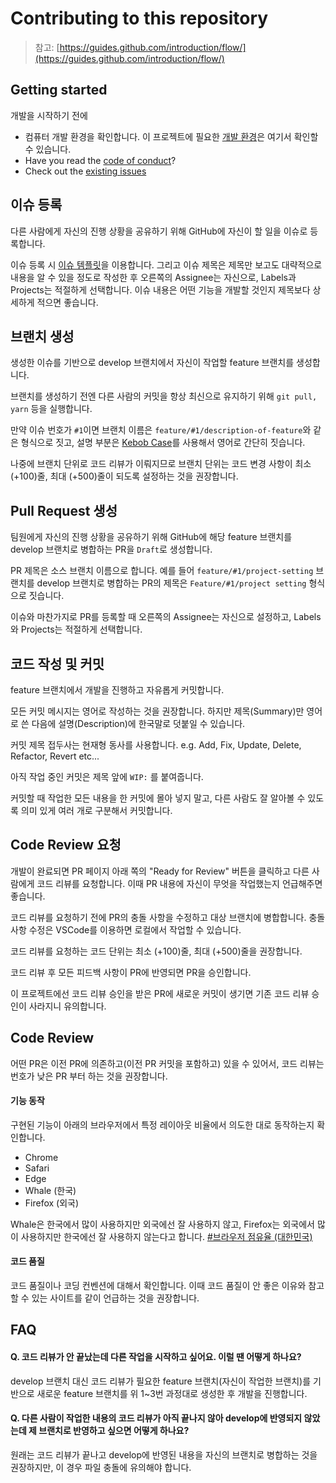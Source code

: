 # Contributing to this repository

> 참고: [https://guides.github.com/introduction/flow/](https://guides.github.com/introduction/flow/)

## Getting started

개발을 시작하기 전에

- 컴퓨터 개발 환경을 확인합니다. 이 프로젝트에 필요한 [개발 환경](README.md)은 여기서 확인할 수 있습니다.
- Have you read the [code of conduct](CODE_OF_CONDUCT.md)?
- Check out the [existing issues](https://github.com/teamsindy20/capstone-frontend/issues)

## 이슈 등록

다른 사람에게 자신의 진행 상황을 공유하기 위해 GitHub에 자신이 할 일을 이슈로 등록합니다.

이슈 등록 시 [이슈 템플릿](https://github.com/teamsindy20/capstone-frontend/issues/new/choose)을 이용합니다. 그리고 이슈 제목은 제목만 보고도 대략적으로 내용을 알 수 있을 정도로 작성한 후 오른쪽의 Assignee는 자신으로, Labels과 Projects는 적절하게 선택합니다. 이슈 내용은 어떤 기능을 개발할 것인지 제목보다 상세하게 적으면 좋습니다.

## 브랜치 생성

생성한 이슈를 기반으로 develop 브랜치에서 자신이 작업할 feature 브랜치를 생성합니다.

브랜치를 생성하기 전엔 다른 사람의 커밋을 항상 최신으로 유지하기 위해 `git pull, yarn` 등을 실행합니다.

만약 이슈 번호가 `#1`이면 브랜치 이름은 `feature/#1/description-of-feature`와 같은 형식으로 짓고, 설명 부분은 [Kebob Case](https://en.wiktionary.org/wiki/kebab_case)를 사용해서 영어로 간단히 짓습니다.

나중에 브랜치 단위로 코드 리뷰가 이뤄지므로 브랜치 단위는 코드 변경 사항이 최소 (+100)줄, 최대 (+500)줄이 되도록 설정하는 것을 권장합니다.

## Pull Request 생성

팀원에게 자신의 진행 상황을 공유하기 위해 GitHub에 해당 feature 브랜치를 develop 브랜치로 병합하는 PR을 `Draft`로 생성합니다.

PR 제목은 소스 브랜치 이름으로 합니다. 예를 들어 `feature/#1/project-setting` 브랜치를 develop 브랜치로 병합하는 PR의 제목은 `Feature/#1/project setting` 형식으로 짓습니다.

이슈와 마찬가지로 PR를 등록할 때 오른쪽의 Assignee는 자신으로 설정하고, Labels와 Projects는 적절하게 선택합니다.

## 코드 작성 및 커밋

feature 브랜치에서 개발을 진행하고 자유롭게 커밋합니다.

모든 커밋 메시지는 영어로 작성하는 것을 권장합니다. 하지만 제목(Summary)만 영어로 쓴 다음에 설명(Description)에 한국말로 덧붙일 수 있습니다.

커밋 제목 접두사는 현재형 동사를 사용합니다. e.g. Add, Fix, Update, Delete, Refactor, Revert etc...

아직 작업 중인 커밋은 제목 앞에 `WIP:` 를 붙여줍니다.

커밋할 때 작업한 모든 내용을 한 커밋에 몰아 넣지 말고, 다른 사람도 잘 알아볼 수 있도록 의미 있게 여러 개로 구분해서 커밋합니다.

## Code Review 요청

개발이 완료되면 PR 페이지 아래 쪽의 "Ready for Review" 버튼을 클릭하고 다른 사람에게 코드 리뷰를 요청합니다. 이때 PR 내용에 자신이 무엇을 작업했는지 언급해주면 좋습니다.

코드 리뷰를 요청하기 전에 PR의 충돌 사항을 수정하고 대상 브랜치에 병합합니다. 충돌 사항 수정은 VSCode를 이용하면 로컬에서 작업할 수 있습니다.

코드 리뷰를 요청하는 코드 단위는 최소 (+100)줄, 최대 (+500)줄을 권장합니다.

코드 리뷰 후 모든 피드백 사항이 PR에 반영되면 PR을 승인합니다.

이 프로젝트에선 코드 리뷰 승인을 받은 PR에 새로운 커밋이 생기면 기존 코드 리뷰 승인이 사라지니 유의합니다.

## Code Review

어떤 PR은 이전 PR에 의존하고(이전 PR 커밋을 포함하고) 있을 수 있어서, 코드 리뷰는 번호가 낮은 PR 부터 하는 것을 권장합니다.

#### 기능 동작

구현된 기능이 아래의 브라우저에서 특정 레이아웃 비율에서 의도한 대로 동작하는지 확인합니다.

- Chrome
- Safari
- Edge
- Whale (한국)
- Firefox (외국)

Whale은 한국에서 많이 사용하지만 외국에선 잘 사용하지 않고, Firefox는 외국에서 많이 사용하지만 한국에선 잘 사용하지 않는다고 합니다. [#브라우저 점유율 (대한민국)](https://gs.statcounter.com/browser-market-share/all/south-korea)

#### 코드 품질

코드 품질이나 코딩 컨벤션에 대해서 확인합니다. 이때 코드 품질이 안 좋은 이유와 참고할 수 있는 사이트를 같이 언급하는 것을 권장합니다.

## FAQ

#### Q. 코드 리뷰가 안 끝났는데 다른 작업을 시작하고 싶어요. 이럴 땐 어떻게 하나요?

develop 브랜치 대신 코드 리뷰가 필요한 feature 브랜치(자신이 작업한 브랜치)를 기반으로 새로운 feature 브랜치를 위 1~3번 과정대로 생성한 후 개발을 진행합니다.

#### Q. 다른 사람이 작업한 내용의 코드 리뷰가 아직 끝나지 않아 develop에 반영되지 않았는데 제 브랜치로 반영하고 싶으면 어떻게 하나요?

원래는 코드 리뷰가 끝나고 develop에 반영된 내용을 자신의 브랜치로 병합하는 것을 권장하지만, 이 경우 파일 충돌에 유의해야 합니다.
